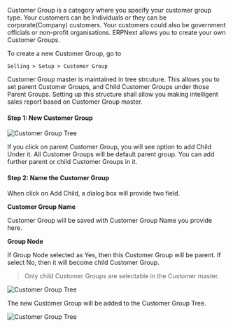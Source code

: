 Customer Group is a category where you specify your customer group type. Your
customers can be Individuals or they can be corporate(Company) customers. Your
customers could also be government officials or non-profit organisations.
ERPNext allows you to create your own Customer Groups.

To create a new Customer Group, go to

`Selling > Setup > Customer Group`

Customer Group master is maintained in tree strcuture. This allows you to set parent Customer Groups, and Child Customer Groups under those Parent Groups. Setting up this structure shall allow you making intelligent sales report based on Customer Group master.

#### Step 1: New Customer Group

![Customer Group Tree](assets/manual_erpnext_com/old_images/erpnext/Customer-group-add.png)

If you click on parent Customer Group, you will see option to add Child Under it. All Customer Groups will be default parent group. You can add further parent or child Customer Groups in it.

#### Step 2: Name the Customer Group

When click on Add Child, a dialog box will provide two field.

**Customer Group Name**

Customer Group will be saved with Customer Group Name you provide here.

**Group Node**

If Group Node selected as Yes, then this Customer Group will be parent. If select No, then it will become child Customer Group. 

> Only child Customer Groups are selectable in the Customer master.

![Customer Group Tree](assets/manual_erpnext_com/old_images/erpnext/Customer-group-form.png)

The new Customer Group will be added to the Customer Group Tree.

![Customer Group Tree](assets/manual_erpnext_com/old_images/erpnext/Customer-group-new.png)